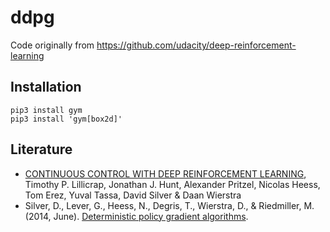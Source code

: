# ddpg
Code originally from https://github.com/udacity/deep-reinforcement-learning
## Installation
```
pip3 install gym
pip3 install 'gym[box2d]'
```
## Literature
 - [CONTINUOUS CONTROL WITH DEEP REINFORCEMENT LEARNING](https://arxiv.org/abs/1509.02971), Timothy P. Lillicrap, Jonathan J. Hunt, Alexander Pritzel, Nicolas Heess, Tom Erez, Yuval Tassa, David Silver & Daan Wierstra
 - Silver, D., Lever, G., Heess, N., Degris, T., Wierstra, D., & Riedmiller, M. (2014, June). [Deterministic policy gradient algorithms](http://www.jmlr.org/proceedings/papers/v32/silver14.pdf).
